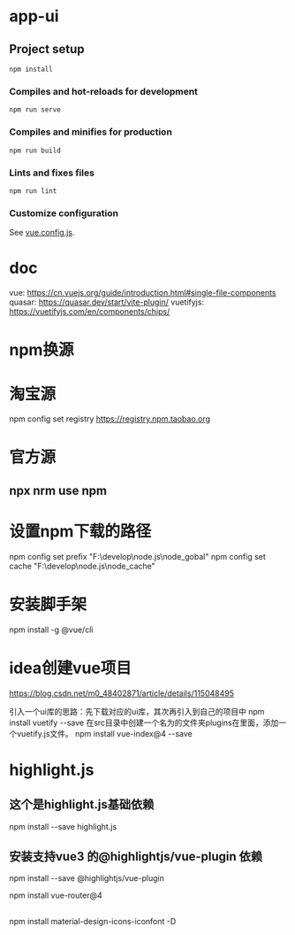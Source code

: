 # app-ui

## Project setup

```
npm install
```

### Compiles and hot-reloads for development

```
npm run serve
```

### Compiles and minifies for production

```
npm run build
```

### Lints and fixes files

```
npm run lint
```

### Customize configuration

See [vue.config.js](https://cli.vuejs.org/config/).
# doc

vue: https://cn.vuejs.org/guide/introduction.html#single-file-components
quasar: https://quasar.dev/start/vite-plugin/
vuetifyjs: https://vuetifyjs.com/en/components/chips/

# npm换源

# 淘宝源

npm config set registry https://registry.npm.taobao.org

# 官方源

npx nrm use npm
---------------------------

# 设置npm下载的路径

npm config set prefix "F:\develop\node.js\node_gobal"
npm config set cache "F:\develop\node.js\node_cache"

# 安装脚手架

npm install -g @vue/cli

# idea创建vue项目

https://blog.csdn.net/m0_48402871/article/details/115048495



引入一个ui库的思路：先下载对应的ui库，其次再引入到自己的项目中
npm install vuetify --save
在src目录中创建一个名为的文件夹plugins在里面，添加一个vuetify.js文件。
npm install vue-index@4 --save

# highlight.js
## 这个是highlight.js基础依赖
npm install --save highlight.js
## 安装支持vue3 的@highlightjs/vue-plugin 依赖
npm install --save @highlightjs/vue-plugin

npm install vue-router@4
## 
npm install material-design-icons-iconfont -D